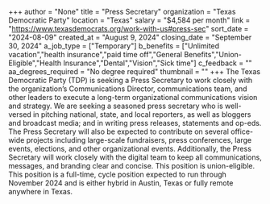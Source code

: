 +++
author = "None"
title = "Press Secretary"
organization = "Texas Democratic Party"
location = "Texas"
salary = "$4,584 per month"
link = "https://www.texasdemocrats.org/work-with-us#press-sec"
sort_date = "2024-08-09"
created_at = "August 9, 2024"
closing_date = "September 30, 2024"
a_job_type = ["Temporary"]
b_benefits = ["Unlimited vacation","health insurance","paid time off","General Benefits","Union-Eligible","Health Insurance","Dental","Vision","Sick time"]
c_feedback = ""
aa_degrees_required = "No degree required"
thumbnail = ""
+++
The Texas Democratic Party (TDP) is seeking a Press Secretary to work closely with the organization’s Communications Director, communications team, and other leaders to execute a long-term organizational communications vision and strategy. We are seeking a seasoned press secretary who is well-versed in pitching national, state, and local reporters, as well as bloggers and broadcast media; and in writing press releases, statements and op-eds. The Press Secretary will also be expected to contribute on several office-wide projects including large-scale fundraisers, press conferences, large events, elections, and other organizational events. Additionally, the Press Secretary will work closely with the digital team to keep all communications, messages, and branding clear and concise. This position is union-eligible. This position is a full-time, cycle position expected to run through November 2024 and is either hybrid in Austin, Texas or fully remote anywhere in Texas.